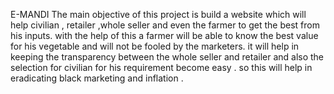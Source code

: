 E-MANDI 
The main objective of this project is build a website which will help civilian , retailer ,whole seller and even the farmer to get the best from his inputs. with the help of this a farmer will be able to know the best value for his vegetable and will not be fooled by the marketers. it will help in keeping the transparency between the whole seller and retailer and also the selection for civilian for his requirement become easy .
so this will help in eradicating black marketing and inflation .
